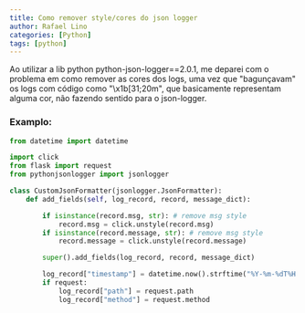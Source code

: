 ```yaml
---
title: Como remover style/cores do json logger
author: Rafael Lino
categories: [Python]
tags: [python]
---
```


<p>Ao utilizar a lib python python-json-logger==2.0.1, me deparei com o 
problema em como remover as cores dos logs, uma vez que "bagunçavam" os logs
com código como "\x1b[31;20m", que basicamente representam alguma cor, não
fazendo sentido para o json-logger.</p>

<h3>Examplo:</h3>

```python
from datetime import datetime

import click
from flask import request
from pythonjsonlogger import jsonlogger

class CustomJsonFormatter(jsonlogger.JsonFormatter):
    def add_fields(self, log_record, record, message_dict):

        if isinstance(record.msg, str): # remove msg style
            record.msg = click.unstyle(record.msg)
        if isinstance(record.message, str): # remove msg style
            record.message = click.unstyle(record.message)

        super().add_fields(log_record, record, message_dict)

        log_record["timestamp"] = datetime.now().strftime("%Y-%m-%dT%H:%M:%S.%fZ")
        if request:
            log_record["path"] = request.path
            log_record["method"] = request.method
```

